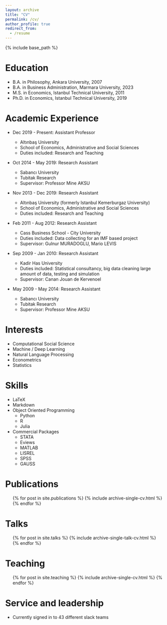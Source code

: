 ```yaml
---
layout: archive
title: "CV"
permalink: /cv/
author_profile: true
redirect_from:
  - /resume
---
```


{% include base_path %}

Education
======
* B.A. in Philosophy, Ankara University, 2007
* B.A. in Business Administration, Marmara University, 2023
* M.S. in Economics, Istanbul Technical University, 2011
* Ph.D. in Economics, Istanbul Technical University, 2019

Academic Experience
======
* Dec 2019 - Present: Assistant Professor
  * Altınbaş University
  * School of Economics, Administrative and Social Sciences
  * Duties included: Research and Teaching

* Oct 2014 - May 2019: Research Assistant
  * Sabancı University
  * Tubitak Research
  * Supervisor: Professor Mine AKSU

* Nov 2013 - Dec 2019: Research Assistant
  * Altınbaş University (formerly Istanbul Kemerburgaz University)
  * School of Economics, Administrative and Social Sciences
  * Duties included: Research and Teaching

* Feb 2011 - Aug 2012: Research Assistant
  * Cass Business School - City University
  * Duties included: Data collecting for an IMF based project
  * Supervisor: Gulnur MURADOGLU, Mario LEVIS

* Sep 2009 - Jan 2010: Research Assistant
  * Kadir Has University
  * Duties included: Statistical consultancy, big data cleaning large amount of data, testing and simulation
  * Supervisor: Canan Jouan de Kervenoel

* May 2009 - May 2014: Research Assistant
  * Sabancı University
  * Tubitak Research
  * Supervisor: Professor Mine AKSU


Interests
======
* Computational Social Science
* Machine / Deep Learning
* Natural Language Processing
* Econometrics
* Statistics
  
Skills
======
* LaTeX
* Markdown
* Object Oriented Programming
  * Python
  * R
  * Julia
* Commercial Packages
  * STATA
  * Eviews
  * MATLAB
  * LISREL
  * SPSS
  * GAUSS

Publications
======
  <ul>{% for post in site.publications %}
    {% include archive-single-cv.html %}
  {% endfor %}</ul>
  
Talks
======
  <ul>{% for post in site.talks %}
    {% include archive-single-talk-cv.html %}
  {% endfor %}</ul>
  
Teaching
======
  <ul>{% for post in site.teaching %}
    {% include archive-single-cv.html %}
  {% endfor %}</ul>
  
Service and leadership
======
* Currently signed in to 43 different slack teams

